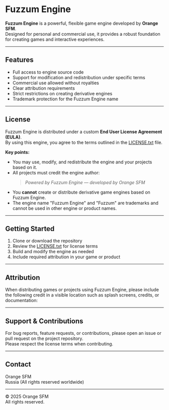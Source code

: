 # Fuzzum Engine

**Fuzzum Engine** is a powerful, flexible game engine developed by **Orange SFM**.  
Designed for personal and commercial use, it provides a robust foundation for creating games and interactive experiences.

---

## Features

- Full access to engine source code  
- Support for modification and redistribution under specific terms  
- Commercial use allowed without royalties  
- Clear attribution requirements  
- Strict restrictions on creating derivative engines  
- Trademark protection for the Fuzzum Engine name  

---

## License

Fuzzum Engine is distributed under a custom **End User License Agreement (EULA)**.  
By using this engine, you agree to the terms outlined in the [LICENSE.txt](./LICENSE.txt) file.

**Key points:**

- You may use, modify, and redistribute the engine and your projects based on it.  
- All projects must credit the engine author:  
  > *Powered by Fuzzum Engine — developed by Orange SFM*  
- You **cannot** create or distribute derivative game engines based on Fuzzum Engine.  
- The engine name "Fuzzum Engine" and "Fuzzum" are trademarks and cannot be used in other engine or product names.  

---

## Getting Started

1. Clone or download the repository  
2. Review the [LICENSE.txt](./LICENSE.txt) for license terms  
3. Build and modify the engine as needed  
4. Include required attribution in your game or product  

---

## Attribution

When distributing games or projects using Fuzzum Engine, please include the following credit in a visible location such as splash screens, credits, or documentation:


---

## Support & Contributions

For bug reports, feature requests, or contributions, please open an issue or pull request on the project repository.  
Please respect the license terms when contributing.

---

## Contact

Orange SFM  
Russia (All rights reserved worldwide)  

---

© 2025 Orange SFM  
All rights reserved.
